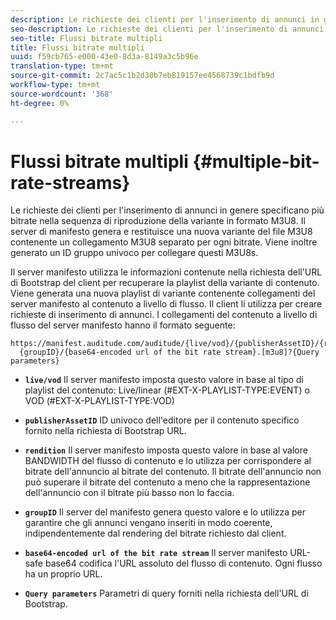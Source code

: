 ```yaml
---
description: Le richieste dei clienti per l'inserimento di annunci in genere specificano più bitrate nella sequenza di riproduzione della variante in formato M3U8. Il server di manifesto genera e restituisce una nuova variante del file M3U8 contenente un collegamento M3U8 separato per ogni bitrate. Viene inoltre generato un ID gruppo univoco per collegare questi M3U8s.
seo-description: Le richieste dei clienti per l'inserimento di annunci in genere specificano più bitrate nella sequenza di riproduzione della variante in formato M3U8. Il server di manifesto genera e restituisce una nuova variante del file M3U8 contenente un collegamento M3U8 separato per ogni bitrate. Viene inoltre generato un ID gruppo univoco per collegare questi M3U8s.
seo-title: Flussi bitrate multipli
title: Flussi bitrate multipli
uuid: f59cb765-e000-43e0-8d3a-8149a3c5b96e
translation-type: tm+mt
source-git-commit: 2c7ac5c1b2d30b7eb819157ee4568739c1bdfb9d
workflow-type: tm+mt
source-wordcount: '368'
ht-degree: 0%

---
```



# Flussi bitrate multipli {#multiple-bit-rate-streams}

Le richieste dei clienti per l&#39;inserimento di annunci in genere specificano più bitrate nella sequenza di riproduzione della variante in formato M3U8. Il server di manifesto genera e restituisce una nuova variante del file M3U8 contenente un collegamento M3U8 separato per ogni bitrate. Viene inoltre generato un ID gruppo univoco per collegare questi M3U8s.

Il server manifesto utilizza le informazioni contenute nella richiesta dell&#39;URL di Bootstrap del client per recuperare la playlist della variante di contenuto. Viene generata una nuova playlist di variante contenente collegamenti del server manifesto al contenuto a livello di flusso. Il client li utilizza per creare richieste di inserimento di annunci. I collegamenti del contenuto a livello di flusso del server manifesto hanno il formato seguente:

```
https://manifest.auditude.com/auditude/{live/vod}/{publisherAssetID}/{rendition}/
  {groupID}/{base64-encoded url of the bit rate stream}.[m3u8]?{Query parameters}
```

* **`live/vod`** Il server manifesto imposta questo valore in base al tipo di playlist del contenuto: Live/linear (#EXT-X-PLAYLIST-TYPE:EVENT) o VOD (#EXT-X-PLAYLIST-TYPE:VOD)

* **`publisherAssetID`** ID univoco dell&#39;editore per il contenuto specifico fornito nella richiesta di Bootstrap URL.

* **`rendition`** Il server manifesto imposta questo valore in base al valore BANDWIDTH del flusso di contenuto e lo utilizza per corrispondere al bitrate dell&#39;annuncio al bitrate del contenuto. Il bitrate dell&#39;annuncio non può superare il bitrate del contenuto a meno che la rappresentazione dell&#39;annuncio con il bitrate più basso non lo faccia.

* **`groupID`** Il server del manifesto genera questo valore e lo utilizza per garantire che gli annunci vengano inseriti in modo coerente, indipendentemente dal rendering del bitrate richiesto dal client.

* **`base64-encoded url of the bit rate stream`** Il server manifesto URL-safe base64 codifica l&#39;URL assoluto del flusso di contenuto. Ogni flusso ha un proprio URL.

* **`Query parameters`** Parametri di query forniti nella richiesta dell&#39;URL di Bootstrap.

